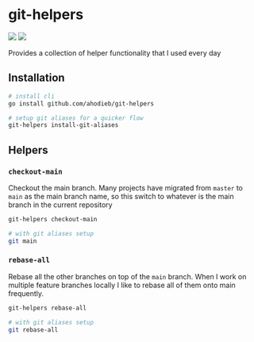 # git-helpers

![](https://img.shields.io/badge/dynamic/json?label=version&style=for-the-badge&color=green&url=https%3A%2F%2Fraw.githubusercontent.com%2Fahodieb%2Fgit-helpers%2Fmain%2Fcmd%2Fversion.json&query=version)
![](https://img.shields.io/badge/WARNING-can%20damage%20your%20repository%20structure-red?style=for-the-badge)



Provides a collection of helper functionality that I used every day

## Installation

```bash
# install cli
go install github.com/ahodieb/git-helpers

# setup git aliases for a quicker flow
git-helpers install-git-aliases
```

## Helpers

### `checkout-main`

Checkout the main branch.
Many projects have migrated from `master` to `main` as the main branch name, so this switch to whatever is the main
branch in the current repository

```bash
git-helpers checkout-main

# with git aliases setup
git main
```

### `rebase-all`

Rebase all the other branches on top of the `main` branch.
When I work on multiple feature branches locally I like to rebase all of them onto main frequently.

```bash
git-helpers rebase-all

# with git aliases setup
git rebase-all
```

